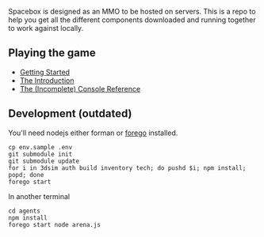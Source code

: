 Spacebox is designed as an MMO to be hosted on servers. This is a repo to help you get all the different components downloaded and running together to work against locally.

## Playing the game

* [Getting Started](./docs/getting-started.md)
* [The Introduction](./docs/introduction.md)
* [The (Incomplete) Console Reference](./docs/console.md)

## Development (outdated)

You'll need nodejs either forman or [forego](https://github.com/ddollar/forego) installed.

```
cp env.sample .env
git submodule init
git submodule update
for i in 3dsim auth build inventory tech; do pushd $i; npm install; popd; done
forego start
```

In another terminal
```
cd agents
npm install
forego start node arena.js
```
